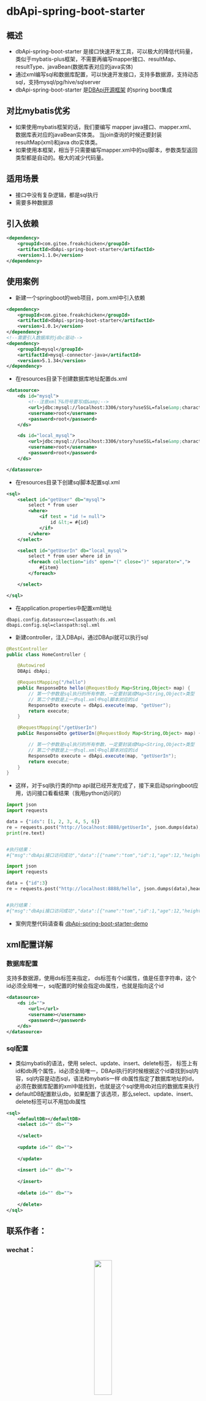 # dbApi-spring-boot-starter

## 概述
- dbApi-spring-boot-starter 是接口快速开发工具，可以极大的降低代码量，类似于mybatis-plus框架，不需要再编写mapper接口、resultMap、resultType、javaBean(数据库表对应的java实体)
- 通过xml编写sql和数据库配置，可以快速开发接口，支持多数据源，支持动态sql，支持mysql/pg/hive/sqlserver
- dbApi-spring-boot-starter 是[DBApi开源框架](https://github.com/freakchick/dbApi-spring-boot-starter) 的spring boot集成

## 对比mybatis优劣
- 如果使用mybatis框架的话，我们要编写 mapper java接口、mapper.xml、数据库表对应的javaBean实体类。
当join查询的时候还要封装resultMap(xml)和java dto实体类。
- 如果使用本框架，相当于只需要编写mapper.xml中的sql脚本，参数类型返回类型都是自动的。极大的减少代码量。
## 适用场景
- 接口中没有复杂逻辑，都是sql执行
- 需要多种数据源

## 引入依赖
```xml
<dependency>
    <groupId>com.gitee.freakchicken</groupId>
    <artifactId>dbApi-spring-boot-starter</artifactId>
    <version>1.1.0</version>
</dependency>
```

## 使用案例
- 新建一个springboot的web项目，pom.xml中引入依赖
```xml
<dependency>
    <groupId>com.gitee.freakchicken</groupId>
    <artifactId>dbApi-spring-boot-starter</artifactId>
    <version>1.0.1</version>
</dependency>
<!--需要引入数据库的jdbc驱动-->
<dependency>
    <groupId>mysql</groupId>
    <artifactId>mysql-connector-java</artifactId>
    <version>5.1.34</version>
</dependency>
```

- 在resources目录下创建数据库地址配置ds.xml
```xml
<datasource>
    <ds id="mysql">
        <!--注意xml下&符号要写成&amp;-->
        <url>jdbc:mysql://localhost:3306/story?useSSL=false&amp;characterEncoding=UTF-8</url>
        <username>root</username>
        <password>root</password>
    </ds>

    <ds id="local_mysql">
        <url>jdbc:mysql://localhost:3306/story?useSSL=false&amp;characterEncoding=UTF-8</url>
        <username>root</username>
        <password>root</password>
    </ds>

</datasource>
```

- 在resources目录下创建sql脚本配置sql.xml
```xml
<sql>
    <select id="getUser" db="mysql">
        select * from user
        <where>
            <if test = "id != null">
                id &lt;= #{id}
            </if>
        </where>
    </select>

    <select id="getUserIn" db="local_mysql">
        select * from user where id in
        <foreach collection="ids" open="(" close=")" separator=",">
            #{item}
        </foreach>

    </select>

</sql>
```

- 在application.properties中配置xml地址
```properties
dbapi.config.datasource=classpath:ds.xml
dbapi.config.sql=classpath:sql.xml
```

- 新建controller，注入DBApi，通过DBApi就可以执行sql
```java
@RestController
public class HomeController {

    @Autowired
    DBApi dbApi;

    @RequestMapping("/hello")
    public ResponseDto hello(@RequestBody Map<String,Object> map) {
        // 第一个参数是sql执行的所有参数，一定要封装成Map<String,Object>类型
        // 第二个参数是上一步sql.xml中sql脚本对应的id
        ResponseDto execute = dbApi.execute(map, "getUser");
        return execute;
    }

    @RequestMapping("/getUserIn")
    public ResponseDto getUserIn(@RequestBody Map<String,Object> map) {

        // 第一个参数是sql执行的所有参数，一定要封装成Map<String,Object>类型
        // 第二个参数是上一步sql.xml中sql脚本对应的id
        ResponseDto execute = dbApi.execute(map, "getUserIn");
        return execute;
    }
}
```

- 这样，对于sql执行类的http api就已经开发完成了，接下来启动springboot应用，访问接口看看结果（我用python访问的）

```python
import json
import requests

data = {"ids": [1, 2, 3, 4, 5, 6]}
re = requests.post("http://localhost:8888/getUserIn", json.dumps(data), headers={"Content-Type": "application/json"})
print(re.text)


#执行结果：
#{"msg":"dbApi接口访问成功","data":[{"name":"tom","id":1,"age":12,"height":1.83},{"name":"lily","id":2,"age":45,"height":1.75},{"name":"sss","id":5,"age":2,"height":1.65},{"name":"sss","id":6,"age":34,"height":1.84}],"success":true}
```


```python
import json
import requests

data = {"id":3}
re = requests.post("http://localhost:8888/hello", json.dumps(data),headers={"Content-Type": "application/json"})print(re.text)


#执行结果：
#{"msg":"dbApi接口访问成功","data":[{"name":"tom","id":1,"age":12,"height":1.83},{"name":"lily","id":2,"age":45,"height":1.75}],"success":true}

```

- 案例完整代码请查看 [dbApi-spring-boot-starter-demo](https://gitee.com/freakchicken/dbApi-spring-boot-starter-demo.git)

## xml配置详解
### 数据库配置
支持多数据源，使用ds标签来指定，
ds标签有个id属性，值是任意字符串，这个id必须全局唯一，sql配置的时候会指定db属性，也就是指向这个id
```xml
<datasource>
    <ds id="">
        <url></url>
        <username></username>
        <password></password>
    </ds>
</datasource>
```

### sql配置

- 类似mybatis的语法，使用 select、update、insert、delete标签，
标签上有id和db两个属性，id必须全局唯一，DBApi执行的时候根据这个id查找到sql内容，sql内容是动态sql，语法和mybatis一样
db属性指定了数据库地址的id，必须在数据库配置的xml中能找到，也就是这个sql使用db对应的数据库来执行
- defaultDB配置默认db，如果配置了该选项，那么select、update、insert、delete标签可以不用加db属性

```xml
<sql>
    <defaultDB></defaultDB>
    <select id="" db="">
    
    </select>
    
    <update id="" db="">
    
    </update>
    
    <insert id="" db="">
    
    </insert>
    
    <delete id="" db="">
    
    </delete>
</sql>
```

## 联系作者：
### wechat：
<div style="text-align: center"> 
<img src="https://freakchicken.gitee.io/images/kafkaui/wechat.jpg" width = "30%" />
</div>


### 捐赠：
如果您喜欢此项目，请给捐助作者一杯咖啡
<div style="text-align: center"> 
<img src="https://freakchicken.gitee.io/images/kafkaui/wechatpay.jpg" width = "30%" />
<img src="https://freakchicken.gitee.io/images/kafkaui/alipay.jpg" width = "33%" />
</div>